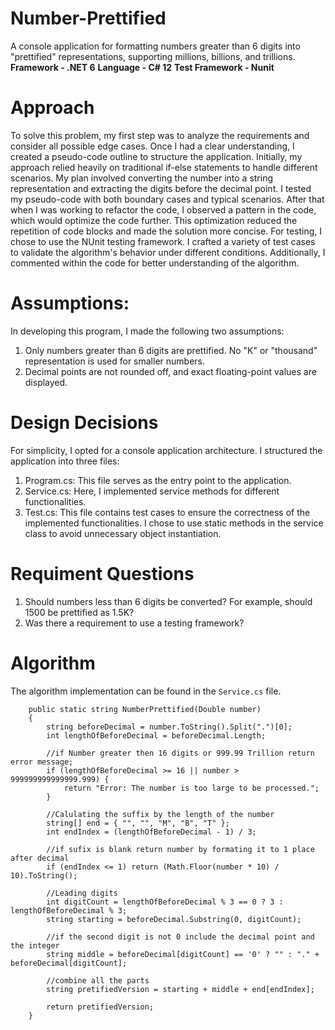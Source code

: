 # Number-Prettified
A console application for formatting numbers greater than 6 digits into "prettified" representations, supporting millions, billions, and trillions.
**Framework - .NET 6**
**Language - C# 12**
**Test Framework - Nunit**
# Approach
To solve this problem, my first step was to analyze the requirements and consider all possible edge cases. Once I had a clear understanding, I created a pseudo-code outline to structure the application. Initially, my approach relied heavily on traditional if-else statements to handle different scenarios. My plan involved converting the number into a string representation and extracting the digits before the decimal point. I tested my pseudo-code with both boundary cases and typical scenarios. After that when I was working to refactor the code, I observed a pattern in the code, which would optimize the code further. This optimization reduced the repetition of code blocks and made the solution more concise. For testing, I chose to use the NUnit testing framework. I crafted a variety of test cases to validate the algorithm's behavior under different conditions. Additionally, I commented within the code for better understanding of the algorithm.
# Assumptions:
In developing this program, I made the following two assumptions:
1) Only numbers greater than 6 digits are prettified. No "K" or "thousand" representation is used for smaller numbers.
2) Decimal points are not rounded off, and exact floating-point values are displayed. 
# Design Decisions
For simplicity, I opted for a console application architecture. I structured the application into three files:
1) Program.cs: This file serves as the entry point to the application.
2) Service.cs: Here, I implemented service methods for different functionalities.
3) Test.cs: This file contains test cases to ensure the correctness of the implemented functionalities.
I chose to use static methods in the service class to avoid unnecessary object instantiation.
# Requiment Questions
1) Should numbers less than 6 digits be converted? For example, should 1500 be prettified as 1.5K?
2) Was there a requirement to use a testing framework?

# Algorithm

The algorithm implementation can be found in the `Service.cs` file. 


        public static string NumberPrettified(Double number)
        {
            string beforeDecimal = number.ToString().Split(".")[0];
            int lengthOfBeforeDecimal = beforeDecimal.Length;

            //if Number greater then 16 digits or 999.99 Trillion return error message;
            if (lengthOfBeforeDecimal >= 16 || number > 999999999999999.999) {
                return "Error: The number is too large to be processed.";
            }

            //Calulating the suffix by the length of the number
            string[] end = { "", "", "M", "B", "T" };
            int endIndex = (lengthOfBeforeDecimal - 1) / 3;

            //if sufix is blank return number by formating it to 1 place after decimal
            if (endIndex <= 1) return (Math.Floor(number * 10) / 10).ToString();

            //Leading digits
            int digitCount = lengthOfBeforeDecimal % 3 == 0 ? 3 : lengthOfBeforeDecimal % 3;
            string starting = beforeDecimal.Substring(0, digitCount);

            //if the second digit is not 0 include the decimal point and the integer
            string middle = beforeDecimal[digitCount] == '0' ? "" : "." + beforeDecimal[digitCount];

            //combine all the parts
            string pretifiedVersion = starting + middle + end[endIndex];

            return pretifiedVersion;
        }



